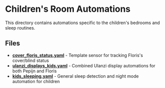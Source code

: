 # Children's Room Automations

This directory contains automations specific to the children's bedrooms and sleep routines.

## Files

- **[cover_floris_status.yaml](./cover_floris_status.yaml)** - Template sensor for tracking Floris's cover/blind status
- **[ulanzi_displays_kids.yaml](./ulanzi_displays_kids.yaml)** - Combined Ulanzi display automations for both Pepijn and Floris
- **[kids_sleeping.yaml](./kids_sleeping.yaml)** - General sleep detection and night mode automation for children